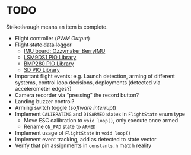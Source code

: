 # TODO

~~Strikethrough~~ means an item is complete.

- Flight controller (*PWM Output*)
- ~~Flight state data logger~~
  - [IMU board: Ozzymaker BerryIMU](http://ozzmaker.com/product/berryimu-accelerometer-gyroscope-magnetometer-barometricaltitude-sensor)
  - [LSM9DS1 PIO Library](https://platformio.org/lib/show/6589/Arduino_LSM9DS1)
  - [BMP280 PIO Library](http://platformio.org/lib/show/528/Adafruit%20BMP280%20Library)
  - [SD PIO Library](http://platformio.org/lib/show/868/SD)
- Important flight events: e.g. Launch detection, arming of different systems, control loop decisions, deployments (detected via accelerometer edges?)
- Camera recorder via “pressing” the record button?
- Landing buzzer control?
- Arming switch toggle (*software interrupt*)
- Implement `CALIBRATING` and `DISARMED` states in `FlightState` enum type
  - Move ESC calibration to `void loop()`, only execute once armed
  - Rename `ON_PAD` state to `ARMED`
- Implement usage of `FlightState` in `void loop()`
- Implement event tracking, add as detected to state vector
- Verify that pin assignments in `constants.h` match reality
